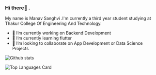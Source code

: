 ### Hi there👋 . 
My name is Manav Sanghvi .I'm currently a third year student studying at Thakur College Of Engineering And Technology.


- 🔭 I’m currently working on Backend Development
- 🌱 I’m currently learning flutter
- 👯 I’m looking to collaborate on App Development or Data Science Projects



![Github stats](https://github-readme-stats.vercel.app/api?username=manav0702&theme=nightowl%show_icons=true&count_private=true)


![Top Languages Card](https://github-readme-stats.vercel.app/api/top-langs/?username=manav0702&layout=compact)
